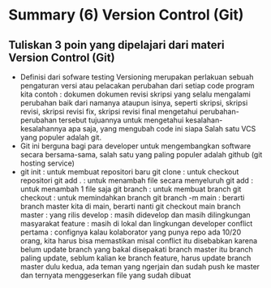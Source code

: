 # Summary (6) Version Control (Git)
## Tuliskan 3 poin yang dipelajari dari materi Version Control (Git)

- Definisi dari sofware testing
Versioning merupakan perlakuan sebuah pengaturan versi atau pelacakan perubahan dari setiap code program kita
    contoh : dokumen dokumen revisi skripsi yang selalu mengalami perubahan baik dari namanya ataupun isinya, seperti skripsi, skripsi revisi, skripsi revisi fix, skripsi revisi final
    mengetahui perubahan-perubahan tersebut tujuannya untuk mengetahui kesalahan-kesalahannya apa saja, yang mengubah code ini siapa
    Salah satu VCS yang populer adalah git.
- Git ini berguna bagi para developer untuk mengembangkan software secara bersama-sama, salah satu yang paling populer adalah github (git hosting service)
- git init : untuk membuat repositori baru
   git clone : untuk checkout repositori
   git add . : untuk menambah file secara menyeluruh
   git add <nama file> : untuk menambah 1 file saja
   git branch : untuk membuat branch
   git checkout : untuk memindahkan branch
   git branch -m main : berarti branch master kita di main, berarti nanti git checkout main
   branch master : yang rilis 
   develop : masih didevelop dan masih dilingkungan masyarakat 
   feature : masih di lokal dan lingkungan developer 
  conflict pertama : confignya kalau kolaborator yang punya repo ada 10/20 orang, kita harus bisa memastikan misal
  conflict itu disebabkan karena belum update branch yang bakal disepakati branch master itu branch paling update, seblum kalian ke branch feature, harus update branch master dulu
  kedua, ada teman yang ngerjain dan sudah push ke master dan ternyata menggeserkan file yang sudah dibuat 